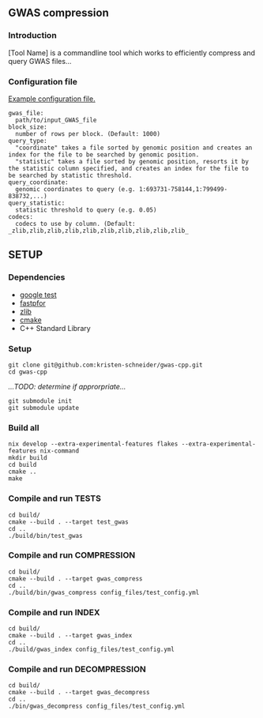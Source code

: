 ## GWAS compression

### Introduction
[Tool Name] is a commandline tool which works to efficiently compress and query GWAS files...<br>

### Configuration file
[Example configuration file.](https://github.com/kristen-schneider/gwas-cpp/blob/main/config.yml)<br>
```
gwas_file:
  path/to/input_GWAS_file
block_size:
  number of rows per block. (Default: 1000)
query_type:
  "coordinate" takes a file sorted by genomic position and creates an index for the file to be searched by genomic position.
  "statistic" takes a file sorted by genomic position, resorts it by the statistic column specified, and creates an index for the file to be searched by statistic threshold.
query_coordinate:
  genomic coordinates to query (e.g. 1:693731-758144,1:799499-838732,...)
query_statistic:
  statistic threshold to query (e.g. 0.05)
codecs:
  codecs to use by column. (Default: _zlib,zlib,zlib,zlib,zlib,zlib,zlib,zlib,zlib,zlib_
```

## SETUP

### Dependencies
- [google test](https://github.com/google/googletest)
- [fastpfor](https://github.com/lemire/FastPFor/blob/master/README.md)
- [zlib](https://www.zlib.net)
- [cmake](https://cmake.org)
- C++ Standard Library

### Setup
```
git clone git@github.com:kristen-schneider/gwas-cpp.git
cd gwas-cpp
```
_...TODO: determine if approrpriate..._
```
git submodule init
git submodule update
```

### Build all
```angular2html
nix develop --extra-experimental-features flakes --extra-experimental-features nix-command
mkdir build
cd build
cmake ..
make
```

### Compile and run TESTS
```angular2html
cd build/
cmake --build . --target test_gwas
cd ..
./build/bin/test_gwas
```

### Compile and run COMPRESSION
```angular2html
cd build/
cmake --build . --target gwas_compress
cd ..
./build/bin/gwas_compress config_files/test_config.yml
```

### Compile and run INDEX
```angular2html
cd build/
cmake --build . --target gwas_index
cd ..
./build/gwas_index config_files/test_config.yml
```

### Compile and run DECOMPRESSION
```angular2html
cd build/
cmake --build . --target gwas_decompress
cd ..
./bin/gwas_decompress config_files/test_config.yml
```


